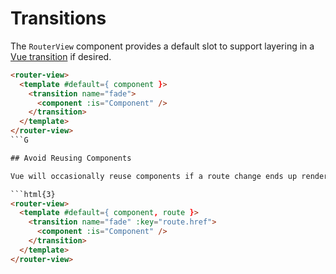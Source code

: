 # Transitions

The `RouterView` component provides a default slot to support layering in a [Vue transition](https://vuejs.org/guide/built-ins/transition.html) if desired.

```html
<router-view>
  <template #default={ component }>
    <transition name="fade">
      <component :is="Component" />
    </transition>
  </template>
</router-view>
```G

## Avoid Reusing Components

Vue will occasionally reuse components if a route change ends up rendering the same underlying component. You can avoid this by [using the `key` attribute](https://vuejs.org/api/built-in-special-attributes.html#key).

```html{3}
<router-view>
  <template #default={ component, route }>
    <transition name="fade" :key="route.href">
      <component :is="Component" />
    </transition>
  </template>
</router-view>
```
